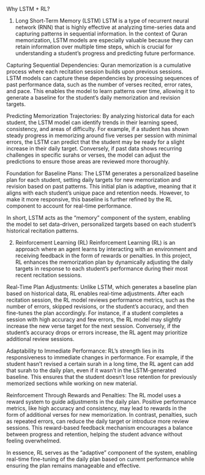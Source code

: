 Why LSTM + RL?
1. Long Short-Term Memory (LSTM)
LSTM is a type of recurrent neural network (RNN) that is highly effective at analyzing time-series data and capturing patterns in sequential information. In the context of Quran memorization, LSTM models are especially valuable because they can retain information over multiple time steps, which is crucial for understanding a student’s progress and predicting future performance.

Capturing Sequential Dependencies: Quran memorization is a cumulative process where each recitation session builds upon previous sessions. LSTM models can capture these dependencies by processing sequences of past performance data, such as the number of verses recited, error rates, and pace. This enables the model to learn patterns over time, allowing it to generate a baseline for the student’s daily memorization and revision targets.

Predicting Memorization Trajectories: By analyzing historical data for each student, the LSTM model can identify trends in their learning speed, consistency, and areas of difficulty. For example, if a student has shown steady progress in memorizing around five verses per session with minimal errors, the LSTM can predict that the student may be ready for a slight increase in their daily target. Conversely, if past data shows recurring challenges in specific surahs or verses, the model can adjust the predictions to ensure those areas are reviewed more thoroughly.

Foundation for Baseline Plans: The LSTM generates a personalized baseline plan for each student, setting daily targets for new memorization and revision based on past patterns. This initial plan is adaptive, meaning that it aligns with each student’s unique pace and retention needs. However, to make it more responsive, this baseline is further refined by the RL component to account for real-time performance.

In short, LSTM acts as the “memory” component of the system, enabling the model to set data-driven, personalized targets based on each student’s historical recitation patterns.

2. Reinforcement Learning (RL)
Reinforcement Learning (RL) is an approach where an agent learns by interacting with an environment and receiving feedback in the form of rewards or penalties. In this project, RL enhances the memorization plan by dynamically adjusting the daily targets in response to each student’s performance during their most recent recitation sessions.

Real-Time Plan Adjustments: Unlike LSTM, which generates a baseline plan based on historical data, RL enables real-time adjustments. After each recitation session, the RL model reviews performance metrics, such as the number of errors, skipped revisions, or the student’s accuracy, and then fine-tunes the plan accordingly. For instance, if a student completes a session with high accuracy and few errors, the RL model may slightly increase the new verse target for the next session. Conversely, if the student’s accuracy drops or errors increase, the RL agent may prioritize additional review sessions.

Adaptability to Immediate Performance: RL’s strength lies in its responsiveness to immediate changes in performance. For example, if the student hasn’t revised a certain surah in a long time, the RL agent can add that surah to the daily plan, even if it wasn’t in the LSTM-generated baseline. This ensures that the student doesn’t lose retention for previously memorized sections while working on new material.

Reinforcement Through Rewards and Penalties: The RL model uses a reward system to guide adjustments in the daily plan. Positive performance metrics, like high accuracy and consistency, may lead to rewards in the form of additional verses for new memorization. In contrast, penalties, such as repeated errors, can reduce the daily target or introduce more review sessions. This reward-based feedback mechanism encourages a balance between progress and retention, helping the student advance without feeling overwhelmed.

In essence, RL serves as the “adaptive” component of the system, enabling real-time fine-tuning of the daily plan based on current performance while ensuring the plan remains manageable and effective.
